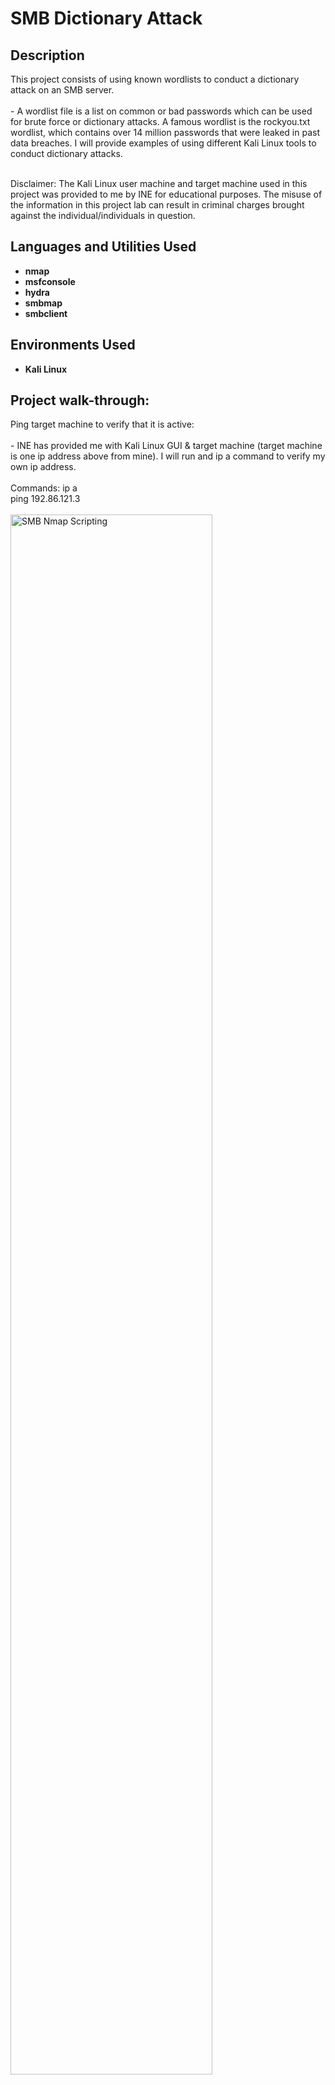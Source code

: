 <h1>SMB Dictionary Attack</h1>


<h2>Description</h2>
This project consists of using known wordlists to conduct a dictionary attack on an SMB server. 
<br />
<br />
- A wordlist file is a list on common or bad passwords which can be used for brute force or dictionary attacks. A famous wordlist is the rockyou.txt wordlist, which contains over 14 million passwords that were leaked in past data breaches. I will provide examples of using different Kali Linux tools to conduct dictionary attacks. 
<br />
<br />

Disclaimer: The Kali Linux user machine and target machine used in this project was provided to me by INE for educational purposes. The misuse of the information in this project lab can result in criminal charges brought against the individual/individuals in question.
<br />


<h2>Languages and Utilities Used</h2>

- <b>nmap</b>
- <b>msfconsole</b>
- <b>hydra</b>
- <b>smbmap</b>
- <b>smbclient</b>


<h2>Environments Used </h2>

- <b>Kali Linux</b>

<h2>Project walk-through:</h2>

<p align="left">
Ping target machine to verify that it is active: <br/>
<br/>
- INE has provided me with Kali Linux GUI & target machine (target machine is one ip address above from mine).  I will run and ip a command to verify my own ip address. 
<br/>
<br/>
Commands: ip a
<br/>
ping 192.86.121.3
<br/>
<br/>
<img src="https://i.imgur.com/lj1us1d.png" height="80%" width="80%" alt="SMB Nmap Scripting" class="center"/>
<br />
<br />
<br />
<br />
<br />
<br />
<br />
Run nmap scan to look for open ports: <br/>
<br/>
- We can see that port 445, also known as SMB, is open. 
<br/>
<br/>
Command: nmap 192.86.121.3
<br/>
<br/>
<img src="https://i.imgur.com/E5yXhP6.png" height="80%" width="80%" alt="SMB Nmap Scripting" class="center"/>
<br />
<br />
<br />
<br />
<br />
<br />
<br />
Use the msfconsole tool (metasploit) to run a login brute force attack on the SMB server user Jane: <br/>
<br/>
- In this scenario, we already know that there is a user Jane so we will try to use the metasploit smb_login module with a password wordlist to try and find Jane's password. 
<br/>
- We can see that by using a password wordlist, we were able to find a match for user Jane's password, which is abc123. This is one reason why it is bad practice to use small straightforward passwords.
<br/>
<br/>
Commands: msfconsole
<br/>
use auxiliary/scanner/smb/smb_login
<br/>
options
<br/>
set rhosts 192.86.121.3
<br/>
set pass_file /usr/share/wordlists/metasploit/unix_passwords.txt
<br/>
set smbuser jane
<br/>
exploit
<br/>
<br/>
<img src="https://i.imgur.com/dOAXa38.png" height="80%" width="80%" alt="SMB Nmap Scripting" class="center"/>
<br />
<img src="https://i.imgur.com/MSLfZtm.png" height="80%" width="80%" alt="SMB Nmap Scripting" class="center"/>
<br />
<img src="https://i.imgur.com/Oj2hjIe.png" height="80%" width="80%" alt="SMB Nmap Scripting" class="center"/>
<br />
<br />
<br />
<br />
<br />
<br />
<br />
Use the hydra tool to run a brute force attack and try to enumerate the user admin's password: <br/>
<br/>
- Hydra is an open source, password brute-forcing tool designed around flexibility and high performance in online brute-force attacks. 
<br/>
- As we can see in the command below, I used the hydra tool to brute force the password for the user admin. First, I used gzip to unzip the wordlist I planned on using for the attack.  Then, I used the popular rockyou.txt wordlist to conduct the brute force attack.  I was able to get a valid password for user admin, which was password1. 
<br/>
<br/>
Commands: gzip -d /usr/share/wordlists/rockyou.txt.gz
<br/>
hydra -l admin -P /usr/share/wordlists/rockyou.txt 192.86.121.3 smb
<br/>
<br/>
<img src="https://i.imgur.com/fVUOy7c.png" height="80%" width="80%" alt="SMB Nmap Scripting" class="center"/>
<br />
<br />
<br />
<br />
<br />
<br />
<br />
Now that user admin's password is known, use smbmap tool to enumerate user shares & permissions: <br/>
<br/>
- We can see that the nancy share is read only while the admin and shawn shares are read, write. 
<br/>
<br/>
Command: smbmap -H 192.86.121.3 -u admin -p password1
<br/>
<br/>
<img src="https://i.imgur.com/ijAWuWq.png" height="80%" width="80%" alt="SMB Nmap Scripting" class="center"/>
<br />
<br />
<br />
<br />
<br />
<br />
<br />




</p>
